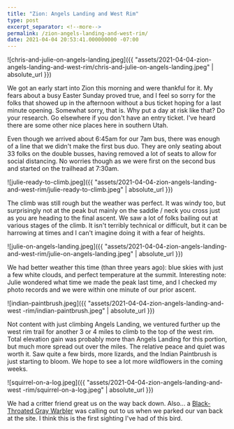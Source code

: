 ```yaml
---
title: "Zion: Angels Landing and West Rim"
type: post
excerpt_separator: <!--more-->
permalink: /zion-angels-landing-and-west-rim/
date: 2021-04-04 20:53:41.000000000 -07:00
---
```


![chris-and-julie-on-angels-landing.jpeg]({{ 
"assets/2021-04-04-zion-angels-landing-and-west-rim/chris-and-julie-on-angels-landing.jpeg" | absolute_url }})

We got an early start into Zion this morning and were thankful for it. My fears
about a busy Easter Sunday proved true, and I feel so sorry for the folks that
showed up in the afternoon without a bus ticket hoping for a last minute
opening. Somewhat sorry, that is. Why put a day at risk like that? Do your
research. Go elsewhere if you don't have an entry ticket. I've heard there are
some other nice places here in southern Utah.

<!--more-->

Even though we arrived about 6:45am for our 7am bus, there was enough of a line
that we didn't make the first bus duo. They are only seating about 33 folks on
the double busses, having removed a lot of seats to allow for social distancing.
No worries though as we were first on the second bus and started on the
trailhead at 7:30am.

![julie-ready-to-climb.jpeg]({{ 
"assets/2021-04-04-zion-angels-landing-and-west-rim/julie-ready-to-climb.jpeg" | absolute_url }})

The climb was still rough but the weather was perfect. It was windy too, but
surprisingly not at the peak but mainly on the saddle / neck you cross just as
you are heading to the final ascent. We saw a lot of folks bailing out at
various stages of the climb. It isn't terribly technical or difficult, but it
can be harrowing at times and I can't imagine doing it with a fear of heights.

![julie-on-angels-landing.jpeg]({{ 
"assets/2021-04-04-zion-angels-landing-and-west-rim/julie-on-angels-landing.jpeg" | absolute_url }})

We had better weather this time (than three years ago): blue skies with just a
few white clouds, and perfect temperature at the summit. Interesting note: Julie
wondered what time we made the peak last time, and I checked my photo records
and we were within one minute of our prior ascent.

![indian-paintbrush.jpeg]({{ "assets/2021-04-04-zion-angels-landing-and-west
-rim/indian-paintbrush.jpeg" | absolute_url }})

Not content with just climbing Angels Landing, we ventured further up the west
rim trail for another 3 or 4 miles to climb to the top of the west rim. Total
elevation gain was probably more than Angels Landing for this portion, but much
more spread out over the miles. The relative peace and quiet was worth it. Saw
quite a few birds, more lizards, and the Indian Paintbrush is just starting to
bloom. We hope to see a lot more wildflowers in the coming weeks.

![squirrel-on-a-log.jpeg]({{ "assets/2021-04-04-zion-angels-landing-and-west
-rim/squirrel-on-a-log.jpeg" | absolute_url }})

We had a critter friend great us on the way back down. Also...
a [Black-Throated Gray Warbler](https://www.audubon.org/field-guide/bird/black-throated-gray-warbler)
was calling out to us when we parked our van back at the site. I think this is
the first sighting I've had of this bird.